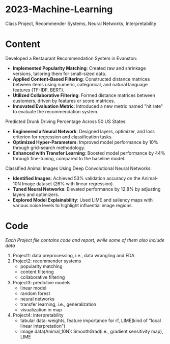 # 2023-Machine-Learning
Class Project, Recommender Systems, Neural Networks, Interpretability

# Content
Developed a Restaurant Recommendation System in Evanston:
- **Implemented Popularity Matching**: Created raw and shrinkage versions, tailoring them for small-sized data.
- **Applied Content-Based Filtering**: Constructed distance matrices between items using numeric, categorical, and natural language features (TF-IDF, BERT).
- **Utilized Collaborative Filtering**: Formed distance matrices between customers, driven by features or score matrices.
- **Innovated Evaluation Metric**: Introduced a new metric named "hit rate" to evaluate the recommendation system.

Predicted Drunk Driving Percentage Across 50 US States:
- **Engineered a Neural Network**: Designed layers, optimizer, and loss criterion for regression and classification tasks.
- **Optimized Hyper-Parameters**: Improved model performance by 10% through grid-search methodology.
- **Enhanced with Transfer Learning**: Boosted model performance by 44% through fine-tuning, compared to the baseline model.

Classified Animal Images Using Deep Convolutional Neural Networks:
- **Identified Images**: Achieved 53% validation accuracy on the Animal-10N Image dataset (26% with linear regression).
- **Tuned Neural Networks**: Elevated performance by 12.8% by adjusting layers and optimizers.
- **Explored Model Explainability**: Used LIME and saliency maps with various noise levels to highlight influential image regions.



# Code
*Each Project file contains code and report, while some of them also include data*

1. Project1: data preprocessing, i.e., data wrangling and EDA
2. Project2: recommender systems
   - popularity matching
   - content filtering
   - collaborative filtering
3. Project3: predictive models
   - linear model
   - random forest
   - neural networks
   - transfer learning, i.e., generalization
   - visualization in map
4. Project4: interpretability
   - tabular data: weights, feature importance for rf, LIME(kind of "local linear interpretation")
   - image data(Animal_10N): SmoothGrad(i.e., gradient sensitivity map), LIME

